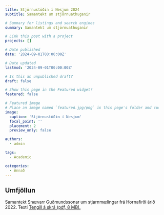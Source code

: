 ```yaml
---
title: Stjörnustöðin í Nesjum 2024
subtitle: Samantekt um stjörnuathuganir

# Summary for listings and search engines
summary: Samantekt um stjörnuathuganir

# Link this post with a project
projects: []

# Date published
date: '2024-09-01T00:00:00Z'

# Date updated
lastmod: '2024-09-01T00:00:00Z'

# Is this an unpublished draft?
draft: false

# Show this page in the Featured widget?
featured: false

# Featured image
# Place an image named `featured.jpg/png` in this page's folder and customize its options here.
image:
  caption: 'Stjörnustöðin í Nesjum'
  focal_point: ''
  placement: 2
  preview_only: false

authors:
  - admin

tags:
  - Academic

categories:
  - Annað
---
```


<!-- ```python
import libr
print('hello')
```
 -->


## Umfjöllun

Samantekt Snævarr Guðmundssonar um stjarnmælingar frá Hornafirði árið 2022. Texti <a href="Stjornuathuganir_2022-rafraent.pdf">Tengill á skrá (pdf, 8 MB).</a>


